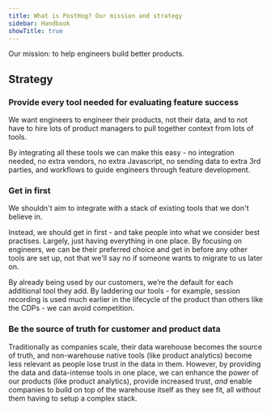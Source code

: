 ```yaml
---
title: What is PostHog? Our mission and strategy
sidebar: Handbook
showTitle: true
---
```


Our mission: to help engineers build better products.

## Strategy

### Provide every tool needed for evaluating feature success

We want engineers to engineer their products, not their data, and to not have to hire lots of product managers to pull together context from lots of tools.

By integrating all these tools we can make this easy - no integration needed, no extra vendors, no extra Javascript, no sending data to extra 3rd parties, and workflows to guide engineers through feature development.

### Get in first

We shouldn't aim to integrate with a stack of existing tools that we don't believe in.

Instead, we should get in first - and take people into what we consider best practises. Largely, just having everything in one place. By focusing on engineers, we can be their preferred choice and get in before any other tools are set up, not that we'll say no if someone wants to migrate to us later on.

By already being used by our customers, we’re the default for each additional tool they add.  By laddering our tools - for example, session recording is used much earlier in the lifecycle of the product than others like the CDPs - we can avoid competition.

### Be the source of truth for customer and product data

Traditionally as companies scale, their data warehouse becomes the source of truth, and non-warehouse native tools (like product analytics) become less relevant as people lose trust in the data in them. However, by providing the data and data-intense tools in one place, we can enhance the power of our products (like product analytics), provide increased trust, _and_ enable companies to build on top of the warehouse itself as they see fit, all _without_ them having to setup a complex stack.